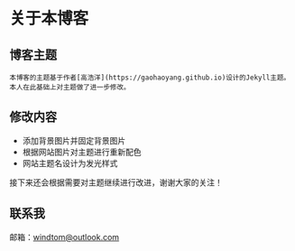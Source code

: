 # 关于本博客

## 博客主题
    本博客的主题基于作者[高浩洋](https://gaohaoyang.github.io)设计的Jekyll主题。本人在此基础上对主题做了进一步修改。
## 修改内容
   * 添加背景图片并固定背景图片
   * 根据网站图片对主题进行重新配色
   * 网站主题名设计为发光样式
   
   接下来还会根据需要对主题继续进行改进，谢谢大家的关注！
   
## 联系我
   邮箱：windtom@outlook.com